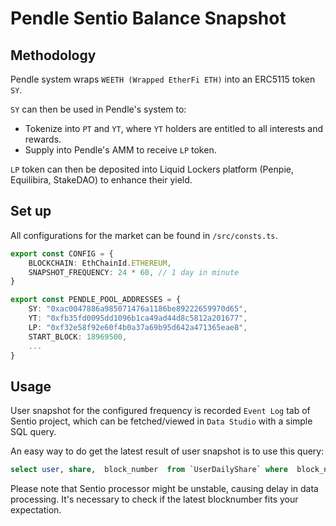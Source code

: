 # Pendle Sentio Balance Snapshot

## Methodology

Pendle system wraps `WEETH (Wrapped EtherFi ETH)` into an ERC5115 token `SY`.

`SY` can then be used in Pendle's system to:
- Tokenize into `PT` and `YT`, where `YT` holders are entitled to all interests and rewards.
- Supply into Pendle's AMM to receive `LP` token.

`LP` token can then be deposited into Liquid Lockers platform (Penpie, Equilibira, StakeDAO) to enhance their yield.

## Set up 

All configurations for the market can be found in `/src/consts.ts`.

```ts
export const CONFIG = {
    BLOCKCHAIN: EthChainId.ETHEREUM,
    SNAPSHOT_FREQUENCY: 24 * 60, // 1 day in minute
}

export const PENDLE_POOL_ADDRESSES = {
    SY: "0xac0047886a985071476a1186be89222659970d65",
    YT: "0xfb35fd0095dd1096b1ca49ad44d8c5812a201677",
    LP: "0xf32e58f92e60f4b0a37a69b95d642a471365eae8",
    START_BLOCK: 18969500,
    ...
}
```

## Usage

User snapshot for the configured frequency is recorded `Event Log` tab of Sentio project, which can be fetched/viewed in `Data Studio` with a simple SQL query. 

An easy way to do get the latest result of user snapshot is to use this query:

```sql
select user, share,  block_number  from `UserDailyShare` where  block_number = (select max( block_number ) from `UserDailyShare`)
```

Please note that Sentio processor might be unstable, causing delay in data processing. It's necessary to check if the latest blocknumber fits your expectation.